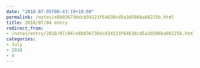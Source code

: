 ```yaml
---
date: "2018-07-05T00:43:19+10:00"
permalink: /notes/e8b036736dcd34123f64638cd5a3d586ba08225b.html
title: 2018/07/04 entry
redirect_from:
- /notes/entry/2018/07/04/e8b036736dcd34123f64638cd5a3d586ba08225b.html
categories:
- July
- 2018
- 4
---
```

